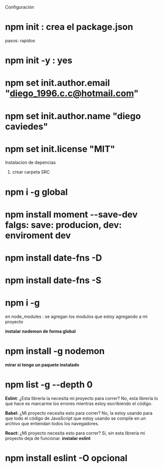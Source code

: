 Configuración

# npm init :  crea el package.json

pasos: rapidos
# npm init -y    : yes
# npm set init.author.email "diego_1996.c.c@hotmail.com"
# npm set init.author.name "diego caviedes"  
# npm set init.license "MIT" 

Instalacion de depencias
1. crear carpeta SRC
# npm i -g  global
# npm install moment --save-dev       falgs:  save: producion, dev: enviroment dev 
# npm install date-fns -D
# npm install date-fns -S

# npm i -g
en node_modules : se agregan los modulos que estoy agregando a mi proyecto

**instalar nodemon de forma global**
# npm install -g nodemon

**mirar si tengo un paquete instalado**
# npm list -g --depth 0


**Eslint**: ¿Esta librería la necesita mi proyecto para correr? No, esta librería lo que hace es marcarme los errores mientras estoy escribiendo el código.

**Babel:** ¿Mi proyecto necesita esto para correr? No, la estoy usando para que todo el código de JavaScript que estoy usando se compile en un archivo que entiendan todos los navegadores.

**React:** ¿Mi proyecto necesita esto para correr? Si, sin esta librería mi proyecto deja de funcionar.
**instalar eslint**
# npm install eslint -O    opcional

